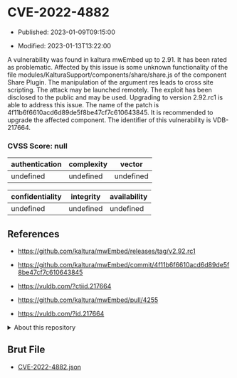 # CVE-2022-4882

- Published: 2023-01-09T09:15:00

- Modified: 2023-01-13T13:22:00

A vulnerability was found in kaltura mwEmbed up to 2.91. It has been rated as problematic. Affected by this issue is some unknown functionality of the file modules/KalturaSupport/components/share/share.js of the component Share Plugin. The manipulation of the argument res leads to cross site scripting. The attack may be launched remotely. The exploit has been disclosed to the public and may be used. Upgrading to version 2.92.rc1 is able to address this issue. The name of the patch is 4f11b6f6610acd6d89de5f8be47cf7c610643845. It is recommended to upgrade the affected component. The identifier of this vulnerability is VDB-217664.

### CVSS Score: **null**

| authentication | complexity | vector |
| --- | --- | --- |
| undefined | undefined | undefined |

| confidentiality | integrity | availability |
| --- | --- | --- |
| undefined | undefined | undefined |

## References

* https://github.com/kaltura/mwEmbed/releases/tag/v2.92.rc1

* https://github.com/kaltura/mwEmbed/commit/4f11b6f6610acd6d89de5f8be47cf7c610643845

* https://vuldb.com/?ctiid.217664

* https://github.com/kaltura/mwEmbed/pull/4255

* https://vuldb.com/?id.217664

<details>
<summary>About this repository</summary> 

  This repository is part of the project [Live Hack CVE](https://github.com/Live-Hack-CVE). Main website can be found [www.live-hack.org](https://www.live-hack.org) 
  
  Made by [Sn0wAlice](https://github.com/Sn0wAlice) for the people that care about security and need to have a feed of the latest CVEs. Hope you enjoy it, don't forget to star the repo and follow me on [Twitter](https://twitter.com/Sn0wAlice) and [Github](https://github.com/Sn0wAlice). And that is my [personnal website](https://www.alice-snow.me/)

  - [Home Page](https://github.com/Live-Hack-CVE)
  - [Framework](https://github.com/Live-Hack-CVE/cve-framework)
  - [CVE database](https://github.com/Live-Hack-CVE/full_database)
  - [Changelog](https://github.com/Live-Hack-CVE/Changelog)
</details>

## Brut File

* [CVE-2022-4882.json](https://raw.githubusercontent.com/Live-Hack-CVE/full_database/main/cves/2022/CVE-2022-4882.json)

